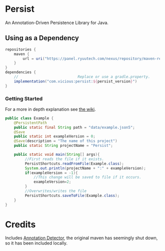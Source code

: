 # Persist
An Annotation-Driven Persistence Library for Java.
## Using as a Dependency
```groovy
repositories {
    maven {
        url = uri("https://panel.ryuutech.com/nexus/repository/maven-releases/")
    }
}
dependencies {
    //                           Replace or use a gradle.property.
    implementation("com.vicious:persist:${persist_version}")
}
```

### Getting Started
For a more in depth explanation see [the wiki](https://github.com/Drathonix/Persist/wiki/Getting-Started).

```java
public class Example {
    @PersistentPath
    public static final String path = "data/example.json5";
    @Save
    public static int exampleVersion = 0;
    @Save(description = "The name of this project")
    public static String projectName = "Persist";

    public static void main(String[] args){
         //First reads the file if it exists.
         PersistShortcuts.readFromFile(Example.class);
         System.out.println(projectName + ":" + exampleVersion);
         if(exampleVersion = -1){
             //This change will be saved to file if it occurs.
             exampleVersion=2;
         }
         //Overwrites/writes the file
         PersistShortcuts.saveToFile(Example.class);
    }
}
```

# Credits
Includes [Annotation Detector](https://github.com/rmuller/infomas-asl/tree/master), the original maven has seemingly shut down, so it has been included locally.

